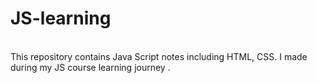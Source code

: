 # JS-learning
<br>
This repository contains Java Script notes including HTML, CSS. I made during my JS course learning journey .
